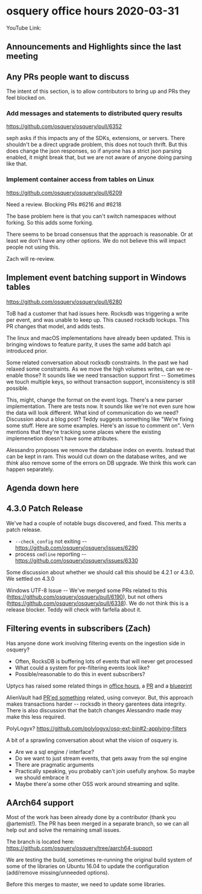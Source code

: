 # osquery office hours 2020-03-31

YouTube Link:

## Announcements and Highlights since the last meeting

## Any PRs people want to discuss

The intent of this section, is to allow contributors to bring up and
PRs they feel blocked on.

### Add messages and statements to distributed query results

https://github.com/osquery/osquery/pull/6352

seph asks if this impacts any of the SDKs, extensions, or
servers. There shouldn't be a direct upgrade problem, this does not
touch thrift. But this does change the json responses, so if anyone
has a strict json parsing enabled, it might break that, but we are not
aware of anyone doing parsing like that.

### Implement container access from tables on Linux

https://github.com/osquery/osquery/pull/6209 

Need a review. Blocking PRs #6216 and #6218

The base problem here is that you can't switch namespaces without
forking. So this adds some forking.

There seems to be broad consensus that the approach is reasonable. Or
at least we don't have any other options. We do not believe this will
impact people not using this.

Zach will re-review.

## Implement event batching support in Windows tables

https://github.com/osquery/osquery/pull/6280

ToB had a customer that had issues here. Rocksdb was triggering a
write per event, and was unable to keep up. This caused rocksdb
lockups. This PR changes that model, and adds tests.

The linux and macOS implementations have already been updated. This is
bringing windows to feature parity, it uses the same add batch api
introduced prior.

Some related conversation about rocksdb constraints. In the past we
had relaxed some constraints. As we move the high volumes writes, can
we re-enable those? It sounds like we need transaction support first
-- Sometimes we touch multiple keys, so without transaction support,
inconsistency is still possible.

This, might, change the format on the event logs. There's a new parser
implementation. There are tests now. It sounds like we're not even
sure how the data will look different. What kind of communication do
we need? Discussion about a blog post? Teddy suggests something like
"We're fixing some stuff. Here are some examples. Here's an issue to
comment on". Vern mentions that they're tracking some places where the
existing implemenetion doesn't have some attributes.

Alessandro proposes we remove the database index on events. Instead
that can be kept in ram. This would cut down on the database writes,
and we _think_ also remove some of the errors on DB upgrade. We think
this work can happen separately.

## Agenda down here

## 4.3.0 Patch Release

We've had a couple of notable bugs discovered, and fixed. This merits
a patch release.

* `--check_config` not exiting -- https://github.com/osquery/osquery/issues/6290
* process `cmdline` reporting -- https://github.com/osquery/osquery/issues/6330 

Some discussion about whether we should call this should be 4.2.1 or
4.3.0. We settled on 4.3.0

Windows UTF-8 Issue -- We've merged some PRs related to this
(https://github.com/osquery/osquery/pull/6190), but not others
(https://github.com/osquery/osquery/pull/6338). We do not think this
is a release blocker. Teddy will check with farfella about it.


## Filtering events in subscribers (Zach)

Has anyone done work involving filtering events on the ingestion side in osquery?

* Often, RocksDB is buffering lots of events that will never get processed
* What could a system for pre-filtering events look like?
* Possible/reasonable to do this in event subscribers?

Uptycs has raised some related things in [office
hours](https://github.com/osquery/foundation/blob/master/docs/office-hours/20191029_meeting_notes.md#events-forwarding-uptycs-nishant),
a [PR](https://github.com/osquery/osquery/pull/3482) and a
[blueprint](https://github.com/osquery/osquery/issues/5966)

AlienVault had [PR'ed
something](https://github.com/osquery/osquery/pull/6036) related,
using conveyor. But, this approach makes transactions harder --
rocksdb in theory garentees data integrity. There is also discussion
that the batch changes Alessandro made may make this less required.

PolyLogyx? https://github.com/polylogyx/osq-ext-bin#2-applying-filters

A bit of a sprawling conversation about what the vision of osquery is.
* Are we a sql engine / interface?
* Do we want to just stream events, that gets away from the sql engine
* There are pragmatic arguments
* Practically speaking, you probably can't join usefully anyhow. So maybe we should embrace it
* Maybe there'a some other OSS work around streaming and sqlite.

## AArch64 support

Most of the work has been already done by a contributor (thank you
@artemist!). The PR has been merged in a separate branch, so we can
all help out and solve the remaining small issues.

The branch is located here:
https://github.com/osquery/osquery/tree/aarch64-support

We are testing the build, sometimes re-running the original build
system of some of the libraries on Ubuntu 16.04 to update the
configuration (add/remove missing/unneeded options).

Before this merges to master, we need to update some libraries.
